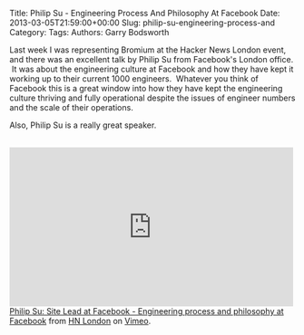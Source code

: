 Title: Philip Su - Engineering Process And Philosophy At Facebook
Date: 2013-03-05T21:59:00+00:00
Slug: philip-su-engineering-process-and
Category: 
Tags: 
Authors: Garry Bodsworth

Last week I was representing Bromium at the Hacker News London event, and there was an excellent talk by Philip Su from Facebook's London office. &nbsp;It was about the engineering culture at Facebook and how they have kept it working up to their current 1000 engineers. &nbsp;Whatever you think of Facebook this is a great window into how they have kept the engineering culture thriving and fully operational despite the issues of engineer numbers and the scale of their operations.

Also, Philip Su is a really great speaker.

&nbsp;  <iframe allowfullscreen="" frameborder="0" height="281" mozallowfullscreen="" src="http://player.vimeo.com/video/60896034" webkitallowfullscreen="" width="500"></iframe>
<a href="http://vimeo.com/60896034">Philip Su: Site Lead at Facebook - Engineering process and philosophy at Facebook</a> from <a href="http://vimeo.com/hnlondon">HN London</a> on <a href="http://vimeo.com/">Vimeo</a>.
